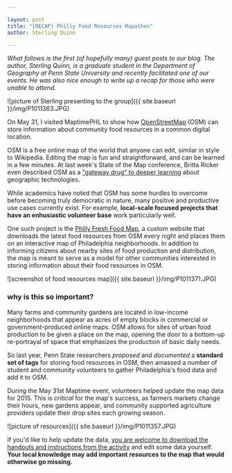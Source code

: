 ```yaml
---

layout: post
title: "[RECAP] Philly Food Resources Mapathon"
author: Sterling Quinn

---
```


*What follows is the first (of hopefully many) guest posts to our blog. The author, Sterling Quinn, is a graduate student in the Department of Geography at Penn State University and recently facilitated one of our events. He was also nice enough to write up a recap for those who were unable to attend.*

![picture of Sterling presenting to the group]({{ site.baseurl }}/img/P1011363.JPG)

On May 31, I visited MaptimePHL to show how [OpenStreetMap](www.openstreetmap.org/#map=11/40.0024/-74.9982) (OSM) can store information about community food resources in a common digital location. 

OSM is a free online map of the world that anyone can edit, similar in style to Wikipedia. Editing the map is fun and straightforward, and can be learned in a few minutes. At last week's State of the Map conference, Britta Ricker even described OSM as a ["gateway drug" to deeper learning](http://stateofthemap.us/evolving-technology-shifting-expectations-cultivating-pedagogy-for-a-rapidly-changing-gis-landscape/) about geographic technologies.

While academics have noted that OSM has some hurdles to overcome before becoming truly democratic in nature, many positive and productive use cases currently exist. For example, **local-scale focused projects that have an enhusiastic volunteer base** work particularly well. 

One such project is the [Philly Fresh Food Map](http://www.geovista.psu.edu/phillyfood/), a custom website that downloads the latest food resources from OSM every night and places them on an interactive map of Philadelphia neighborhoods. In addition to informing citizens about nearby sites of food production and distribution, the map is meant to serve as a model for other communities interested in storing information about their food resources in OSM. 

![screenshot of food resources map]({{ site.baseurl }}/img/P1011371.JPG)

### why is this so important?

Many farms and community gardens are located in low-income neighborhoods that appear as acres of empty blocks in commercial or government-produced online maps. OSM allows for sites of urban food production to be given a place on the map, opening the door to a bottom-up re-portrayal of space that emphasizes the production of basic daily needs.

So last year, Penn State researchers *proposed* and *documented* a **standard set of tags** for storing food resources in OSM, then amassed a number of student and community volunteers to gather Philadelphia's food data and add it to OSM. 

During the May 31st Maptime event, volunteers helped update the map data for 2015. This is *critical* for the map's success, as farmers markets change their hours, new gardens appear, and community supported agriculture providers update their drop sites each growing season.

![picture of resources]({{ site.baseurl }}/img/P1011357.JPG)

If you'd like to help update the data, [you are welcome to download the handouts and instructions from the activity](http://www.personal.psu.edu/sdq107/maptime/food_in_osm.zip) and edit some data yourself. **Your local knowledge may add important resources to the map that would otherwise go missing.** 
